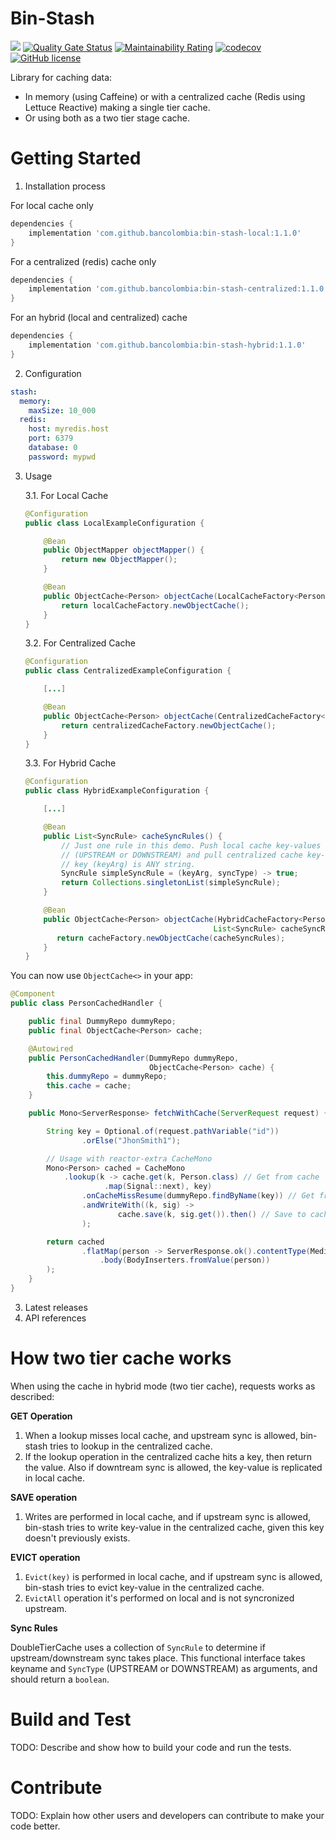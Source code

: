 # Bin-Stash 

![](https://github.com/bancolombia/bin-stash/workflows/Java%20CI%20with%20Gradle/badge.svg)
[![Quality Gate Status](https://sonarcloud.io/api/project_badges/measure?project=bancolombia_bin-stash&metric=alert_status)](https://sonarcloud.io/dashboard?id=bancolombia_bin-stash)
[![Maintainability Rating](https://sonarcloud.io/api/project_badges/measure?project=bancolombia_bin-stash&metric=sqale_rating)](https://sonarcloud.io/dashboard?id=bancolombia_bin-stash)
[![codecov](https://codecov.io/gh/bancolombia/bin-stash/branch/master/graph/badge.svg)](https://codecov.io/gh/bancolombia/bin-stash)
[![GitHub license](https://img.shields.io/github/license/Naereen/StrapDown.js.svg)](https://github.com/bancolombia/bin-stash/blob/master/LICENSE)

Library for caching data:

- In memory (using Caffeine) or with a centralized cache (Redis using Lettuce Reactive) making a single tier cache.
- Or using both as a two tier stage cache.

# Getting Started

1.	Installation process

For local cache only

```gradle
dependencies {
    implementation 'com.github.bancolombia:bin-stash-local:1.1.0'
}
```

For a centralized (redis) cache only

```gradle
dependencies {
    implementation 'com.github.bancolombia:bin-stash-centralized:1.1.0'
}
```

For an hybrid (local and centralized) cache

```gradle
dependencies {
    implementation 'com.github.bancolombia:bin-stash-hybrid:1.1.0'
}
```

2.	Configuration

```yaml
stash:
  memory:
    maxSize: 10_000
  redis:
    host: myredis.host
    port: 6379
    database: 0
    password: mypwd
```

3. Usage

    3.1. For Local Cache

    ```java
    @Configuration
    public class LocalExampleConfiguration {
    
        @Bean
        public ObjectMapper objectMapper() {
            return new ObjectMapper();
        }
    
        @Bean
        public ObjectCache<Person> objectCache(LocalCacheFactory<Person> localCacheFactory) {
            return localCacheFactory.newObjectCache();
        }
    }
    ```

   3.2. For Centralized Cache

    ```java
    @Configuration
    public class CentralizedExampleConfiguration {
    
        [...]
    
        @Bean
        public ObjectCache<Person> objectCache(CentralizedCacheFactory<> centralizedCacheFactory) {
            return centralizedCacheFactory.newObjectCache();
        }
    }
    ```

   3.3. For Hybrid Cache

    ```java
    @Configuration
    public class HybridExampleConfiguration {
    
        [...]
    
        @Bean
        public List<SyncRule> cacheSyncRules() {
            // Just one rule in this demo. Push local cache key-values to centralized cache, disregarding syncType 
            // (UPSTREAM or DOWNSTREAM) and pull centralized cache key-values to local cache when affected 
            // key (keyArg) is ANY string.
            SyncRule simpleSyncRule = (keyArg, syncType) -> true;
            return Collections.singletonList(simpleSyncRule);
        }  
    
        @Bean
        public ObjectCache<Person> objectCache(HybridCacheFactory<Person> cacheFactory,
                                              List<SyncRule> cacheSyncRules) {
           return cacheFactory.newObjectCache(cacheSyncRules);
        }
    }
    ```
   
You can now use `ObjectCache<>` in your app:

```java
@Component
public class PersonCachedHandler {

    public final DummyRepo dummyRepo;
    public final ObjectCache<Person> cache;

    @Autowired
    public PersonCachedHandler(DummyRepo dummyRepo,
                               ObjectCache<Person> cache) {
        this.dummyRepo = dummyRepo;
        this.cache = cache;
    }

    public Mono<ServerResponse> fetchWithCache(ServerRequest request) {

        String key = Optional.of(request.pathVariable("id"))
                .orElse("JhonSmith1");

        // Usage with reactor-extra CacheMono
        Mono<Person> cached = CacheMono
            .lookup(k -> cache.get(k, Person.class) // Get from cache
                     .map(Signal::next), key)
                .onCacheMissResume(dummyRepo.findByName(key)) // Get from some db repo
                .andWriteWith((k, sig) ->
                        cache.save(k, sig.get()).then() // Save to cache
                );

        return cached
                .flatMap(person -> ServerResponse.ok().contentType(MediaType.APPLICATION_JSON)
                    .body(BodyInserters.fromValue(person))
        );
    }
}
```
3.	Latest releases
4.	API references

# How two tier cache works

When using the cache in hybrid mode (two tier cache), requests works as described:

**GET Operation**

1. When a lookup misses local cache, and upstream sync is allowed, bin-stash tries to lookup in the centralized cache.
2. If the lookup operation in the centralized cache hits a key, then return the value. Also if downtream sync 
   is allowed, the key-value is replicated in local cache.
   
**SAVE operation**

1. Writes are performed in local cache, and if upstream sync is allowed, bin-stash tries to write key-value in the
   centralized cache, given this key doesn't previously exists.

**EVICT operation**

1. `Evict(key)` is performed in local cache, and if upstream sync is allowed, bin-stash tries to evict key-value in the
   centralized cache.
2. `EvictAll` operation it's performed on local and is not syncronized upstream.   

**Sync Rules**

DoubleTierCache uses a collection of `SyncRule` to determine if upstream/downstream sync takes place. 
This functional interface takes keyname and `SyncType` (UPSTREAM or DOWNSTREAM) as arguments, and should return 
a `boolean`.

# Build and Test
TODO: Describe and show how to build your code and run the tests. 

# Contribute
TODO: Explain how other users and developers can contribute to make your code better. 
